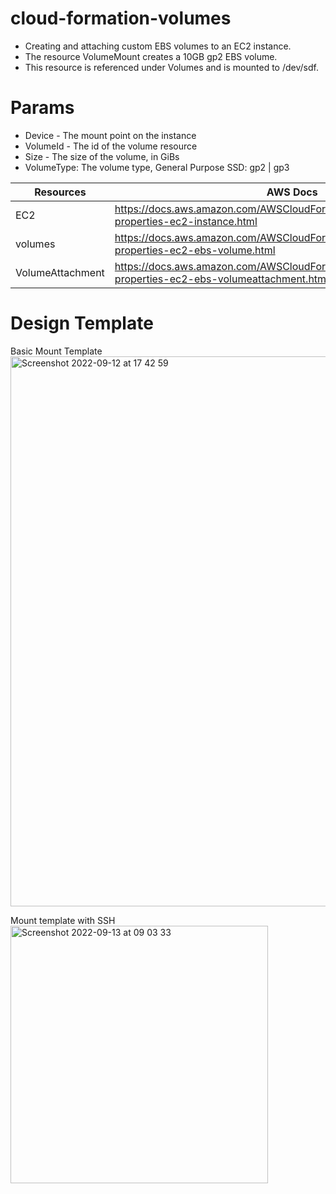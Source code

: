 # cloud-formation-volumes
* Creating and attaching custom EBS volumes to an EC2 instance.
* The resource VolumeMount creates a 10GB gp2 EBS volume.
*  This resource is referenced under Volumes and is mounted to /dev/sdf.

# Params

* Device - The mount point on the instance
* VolumeId - The id of the volume resource
* Size - The size of the volume, in GiBs
* VolumeType: The volume type, General Purpose SSD: gp2 | gp3


Resources        | AWS Docs
-------------    | -------------
EC2              | https://docs.aws.amazon.com/AWSCloudFormation/latest/UserGuide/aws-properties-ec2-instance.html
volumes          | https://docs.aws.amazon.com/AWSCloudFormation/latest/UserGuide/aws-properties-ec2-ebs-volume.html
VolumeAttachment | https://docs.aws.amazon.com/AWSCloudFormation/latest/UserGuide/aws-properties-ec2-ebs-volumeattachment.html

# Design Template

Basic Mount Template
<img width="880" alt="Screenshot 2022-09-12 at 17 42 59" src="https://user-images.githubusercontent.com/67050571/189697631-b1adb0e7-ff34-4b3e-87ac-8721176e9dee.png">

Mount template with SSH
<img width="412" alt="Screenshot 2022-09-13 at 09 03 33" src="https://user-images.githubusercontent.com/67050571/189833021-d531fcba-05bf-4a24-ae02-ed5a5b897af1.png">
